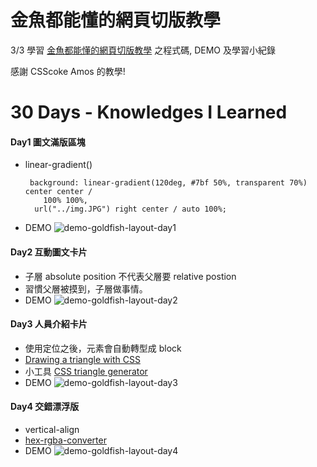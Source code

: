 # 金魚都能懂的網頁切版教學

3/3 學習 [金魚都能懂的網頁切版教學](https://www.youtube.com/playlist?list=PLqivELodHt3hxeuLX8PYaI8u1GcDaBoJo) 之程式碼, DEMO 及學習小紀錄

感謝 CSScoke Amos 的教學!

# 30 Days - Knowledges I Learned

#### Day1 圖文滿版區塊
  
- linear-gradient()
  ```
   background: linear-gradient(120deg, #7bf 50%, transparent 70%) center center /
      100% 100%,
    url("../img.JPG") right center / auto 100%;
    ```
- DEMO
  <img src="./demo/demo-goldfish-layout-day1.png" alt="demo-goldfish-layout-day1"></img>

#### Day2 互動圖文卡片

- 子層 absolute position 不代表父層要 relative postion
- 習慣父層被摸到，子層做事情。
- DEMO
  <img src="./demo/demo-goldfish-layout-day2.gif" alt="demo-goldfish-layout-day2"></img>
#### Day3 人員介紹卡片

- 使用定位之後，元素會自動轉型成 block
- [Drawing a triangle with CSS](https://alvaromontoro.com/blog/67970/drawing-a-triangle-with-css)
- 小工具 [CSS triangle generator](http://apps.eky.hk/css-triangle-generator/)
- DEMO
  <img src="./demo/demo-goldfish-layout-day3.gif" alt="demo-goldfish-layout-day3"></img>

#### Day4 交錯漂浮版

- vertical-align
- [hex-rgba-converter](https://marketplace.visualstudio.com/items?itemName=medzhidov.)
- DEMO
<img src="./demo/demo-goldfish-layout-day4.gif" alt="demo-goldfish-layout-day4"></img>